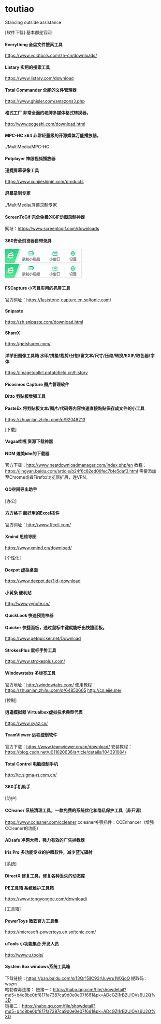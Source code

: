 # toutiao
Standing outside assistance

[软件下载] 基本都是官网

#### Everything  全盘文件搜索工具
https://www.voidtools.com/zh-cn/downloads/

#### Listary  实用的搜索工具
https://www.listary.com/download

#### Total Commander  全能的文件管理器
https://www.ghisler.com/amazons3.php

#### 格式工厂  非常全面的老牌多媒体格式转换器。
http://www.pcgeshi.com/download.html

#### MPC-HC x64  非常轻量级的开源媒体万能播放器。
./MultiMedia/MPC-HC
#### Potplayer 神级视频播放器

#### 迅捷屏幕录像工具
https://www.xunjieshipin.com/products
#### 屏幕录制专家
./MultiMedia/屏幕录制专家
#### ScreenToGif  完全免费的GIF动图录制神器 
网址：https://www.screentogif.com/downloads
#### 360安全浏览器自带录屏
![image](https://github.com/luosader/toutiao/blob/master/MultiMedia/360browserMakeVideo.jpg)
![image](https://github.com/luosader/toutiao/blob/master/MultiMedia/360browserMakeVideo.png)

#### FSCapture  小巧且实用的抓屏工具
官方网址：https://faststone-capture.en.softonic.com/ 
#### Snipaste
https://zh.snipaste.com/download.html
#### ShareX
https://getsharex.com/

#### 洋芋田图像工具箱  水印/拼接/裁剪/分割/富文本/尺寸/压缩/转换/EXIF/取色器/字体
https://imagetoolkit.potatofield.cn/history
#### Picosmos Capture  图片管理软件

#### Ditto  剪贴板增强工具
#### PasteEx  将剪贴板文本/图片/代码等内容快速直接粘贴保存成文件的小工具
https://zhuanlan.zhihu.com/p/92048213

[下载]
#### Vagaa哇嘎  资源下载神器
#### NDM  媲美idm的下载器 
官方下载：http://www.neatdownloadmanager.com/index.php/en
教程：https://jingyan.baidu.com/article/b24f6c82ed09fec7bfe5daf3.html
    需要添加至Chrome或者Firefox浏览器扩展，连VPN。
#### QQ空间导出助手

[办公]
#### 方方格子  超好用的Excel插件 
官方网址：http://www.ffcell.com/
#### Xmind  思维导图
https://www.xmind.cn/download/

[个性化]
#### Dexpot  虚拟桌面
https://www.dexpot.de/?id=download
#### 小黄条  便利贴
http://www.yynote.cn/
#### QuickLook  快速预览神器
#### Quicker  快捷面板，通过鼠标中键就能呼出快捷面板。
https://www.getquicker.net/Download
#### StrokesPlus  鼠标手势工具
https://www.strokesplus.com/
#### Windowstabs  多标签工具
官方地址：http://windowtabs.com/
使用教程：https://zhuanlan.zhihu.com/p/64850605  http://cn.ejie.me/

[控制]
#### 逍遥模拟器  Virtualbox虚拟技术典型代表
https://www.xyaz.cn/
#### TeamViewer  远程控制软件
官方下载：https://www.teamviewer.cn/cn/download/
安装教程：https://blog.csdn.net/u011020636/article/details/104391084/
#### Total Control  电脑控制手机
http://tc.sigma-rt.com.cn/
#### 360手机助手  

[防护]
#### CCleaner  系统清理工具，一款免费的系统优化和隐私保护工具（非开源）
https://www.ccleaner.com/ccleaner
    ccleaner补强插件：CCEnhancer（增强CCleaner的功能）
#### ADsafe  净网大师，强力有效的广告拦截器
#### Iris Pro  多功能专业的护眼软件，减少蓝光辐射

[系统]
#### DirectX  修复工具，修复各种丢失的动态库
#### PE工具箱  系统维护工具箱
https://www.tongyongpe.com/download/

[工具箱]
#### PowerToys  微软官方工具集
https://microsoft-powertoys.en.softonic.com/
#### uTools  小功能集合 开发人员
http://www.u.tools/
#### System Box  windows系统工具箱
下载链接：https://pan.baidu.com/s/13Qr15iIC93rUuwru1WXjoQ 提取码：wszm  
哈勃查毒连接：
    链接一：https://habo.qq.com/file/showdetail?md5=b4c8be0bf817fa7387ca9d0e0e07f661&pk=ADcGZl1rB2UIOVs6U2Q%3D  
    链接二：https://habo.qq.com/file/showdetail?md5=b4c8be0bf817fa7387ca9d0e0e07f661&pk=ADcGZl1rB2UIOVs6U2Q%3D



